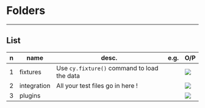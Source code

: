 # Folders

---

## List
|n|name|desc.|e.g.|O/P|
|-|----|-----|----|---|
|1|fixtures|Use `cy.fixture()` command to load the data||<img src="https://i.imgur.com/vF3Go2v.png">|
|2|integration|All your test files go in here !||<img src="https://i.imgur.com/nODIlYq.png">|
|3|plugins|||<img src="https://i.imgur.com/jUSsdSz.png">|

